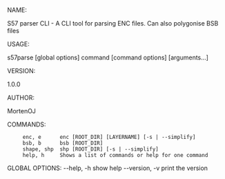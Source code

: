 
NAME:

   S57 parser CLI - A CLI tool for parsing ENC files. Can also polygonise BSB files

USAGE:

   s57parse [global options] command [command options] [arguments...]

VERSION:

   1.0.0

AUTHOR:

   MortenOJ

COMMANDS:
```
     enc, e      enc [ROOT_DIR] [LAYERNAME] [-s | --simplify]
     bsb, b      bsb [ROOT_DIR]
     shape, shp  shp [ROOT_DIR] [-s | --simplify]
     help, h     Shows a list of commands or help for one command
```
GLOBAL OPTIONS:
   --help, -h     show help
   --version, -v  print the version

